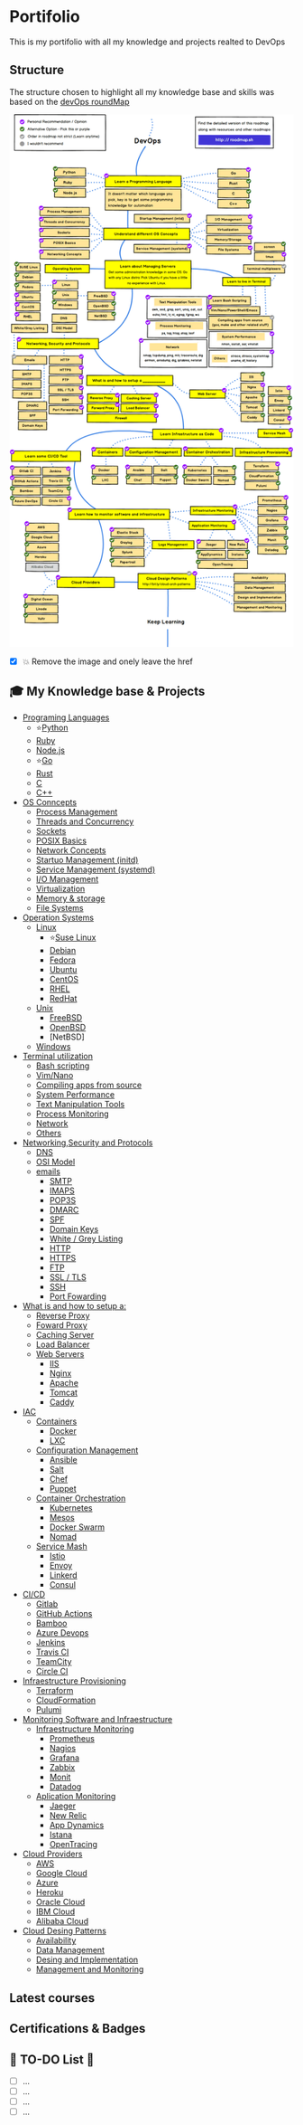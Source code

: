# Portifolio
This is my portifolio with all my knowledge and projects realted to DevOps

## Structure ##
The structure chosen to highlight all my knowledge base and skills was based on the [devOps roundMap](https://roadmap.sh/devops)

![devOps roundMap](images/devops_roundMap.png)
* [x] 💥 Remove the image and onely leave the href

## 🎓 My Knowledge base & Projects ##

* [Programing Languages](Programing_Languages/summary.md)
  * ⭐[Python](Programing_Languages/Python/summary.md)
  * [Ruby](Programing_Languages/Ruby/summary.md)
  * [Node.js](Programing_Languages/NodeJs/summary.md)
  * ⭐[Go](Programing_Languages/Go/summary.md)
  * [Rust](Programing_Languages/Rust/summary.md)
  * [C](Programing_Languages/C/summary.md)
  * [C++](Programing_Languages/C++/summary.md)
* [OS Conncepts]()
  * [Process Management]()
  * [Threads and Concurrency]()
  * [Sockets]()
  * [POSIX Basics]()
  * [Network Concepts]()
  * [Startuo Management (initd)]()
  * [Service Management (systemd)]()
  * [I/O Management]()
  * [Virtualization]()
  * [Memory & storage]()
  * [File Systems]()
* [Operation Systems](Operational_Systems/summary.md)
  * [Linux](Operational_Systems/)
    * ⭐[Suse Linux]()
    * [Debian]()
    * [Fedora]()
    * [Ubuntu]()
    * [CentOS]()
    * [RHEL]()
    * [RedHat]()
  * [Unix](Operational_Systems/)
    * [FreeBSD]()
    * [OpenBSD]()
    * [NetBSD]
  * [Windows](Operational_Systems/)
* [Terminal utilization]()
  * [Bash scripting]()
  * [Vim/Nano]()
  * [Compiling apps from source]()
  * [System Performance]()
  * [Text Manipulation Tools]()
  * [Process Monitoring]()
  * [Network]()
  * [Others]()
* [Networking,Security and Protocols]()
  * [DNS]()
  * [OSI Model]()
  * [emails]()
    * [SMTP]()
    * [IMAPS]()
    * [POP3S]()
    * [DMARC]()
    * [SPF]()
    * [Domain Keys]()
    * [White / Grey Listing]()
    * [HTTP]()
    * [HTTPS]()
    * [FTP]()
    * [SSL / TLS]()
    * [SSH]()
    * [Port Fowarding]()
* [What is and how to setup a:]()
  * [Reverse Proxy]()
  * [Foward Proxy]()
  * [Caching Server]()
  * [Load Balancer]()
  * [Web Servers]()
    * [IIS]()
    * [Nginx]()
    * [Apache]()
    * [Tomcat]()
    * [Caddy]()
* [IAC](IAC/summary.md)
  * [Containers](IAC/Containers/summary.md)
    * [Docker](IAC/Containers/Docker/summary.md)
    * [LXC](IAC/Containers/LXC/summary.md)
  * [Configuration Management]()
    * [Ansible]()
    * [Salt]()
    * [Chef]()
    * [Puppet]()
  * [Container Orchestration]()
    * [Kubernetes]()
    * [Mesos]()
    * [Docker Swarm]()
    * [Nomad]()
  * [Service Mash]()
    * [Istio]()
    * [Envoy]()
    * [Linkerd]()
    * [Consul]()
* [CI/CD]()
  * [Gitlab]()
  * [GitHub Actions]()
  * [Bamboo]()
  * [Azure Devops]()
  * [Jenkins]()
  * [Travis CI]()
  * [TeamCity]()
  * [Circle CI]()
* [Infraestructure Provisioning]()
  * [Terraform]()
  * [CloudFormation]()
  * [Pulumi]()
* [Monitoring Software and Infraestructure]()
  * [Infraestructure Monitoring]()
    * [Prometheus]()
    * [Nagios]()
    * [Grafana]()
    * [Zabbix]()
    * [Monit]()
    * [Datadog]()
  * [Aplication Monitoring]()
    * [Jaeger]()
    * [New Relic]()
    * [App Dynamics]()
    * [Istana]()
    * [OpenTracing]()
* [Cloud Providers]()
  * [AWS]()
  * [Google Cloud]()
  * [Azure]()
  * [Heroku]()
  * [Oracle Cloud]()
  * [IBM Cloud]()
  * [Alibaba Cloud]()
* [Cloud Desing Patterns]()
  * [Availability]()
  * [Data Management]()
  * [Desing and Implementation]()
  * [Management and Monitoring]() 

## Latest courses ##

## Certifications & Badges ##


## 🚧 TO-DO List 🚧 ##
<!-- TO-DO List -->
* [ ] ...
* [ ] ...
* [ ] ...
* [ ] ...

